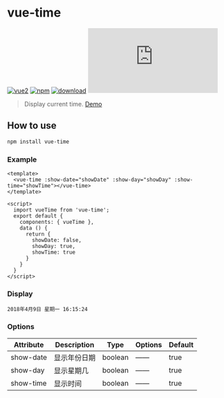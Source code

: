 # vue-time

[![vue2](https://img.shields.io/badge/vue-2.x-brightgreen.svg)](https://vuejs.org/)
[![npm](https://img.shields.io/npm/v/vue-time.svg)](https://www.npmjs.com/package/vue-time)
[![download](http://img.shields.io/npm/dt/vue-time.svg)](https://npmcharts.com/compare/vue-time?minimal=true)
[![gzip](http://img.badgesize.io/https://unpkg.com/vue-time/dist/vue-time.js?compression=gzip&label=gzip%20size:%20JS)](http://img.badgesize.io/https://unpkg.com/vue-time/dist/vue-time.js?compression=gzip&label=gzip%20size:%20JS)

> Display current time. [Demo](https://github.yunyoujun.cn/vue-time/)
> 

## How to use

```bash
npm install vue-time
```

### Example

```vue
<template>
  <vue-time :show-date="showDate" :show-day="showDay" :show-time="showTime"></vue-time>
</template>

<script>
  import vueTime from 'vue-time';
  export default {
    components: { vueTime },
    data () {
      return {
        showDate: false,
        showDay: true,
        showTime: true
      }
    }
  }
</script>
```

### Display

`2018年4月9日 星期一 16:15:24`

### Options

Attribute | Description | Type | Options | Default
---|---|---|---|---
show-date | 显示年份日期 | boolean | —— | true
show-day | 显示星期几 | boolean | —— | true
show-time | 显示时间 | boolean | —— | true
